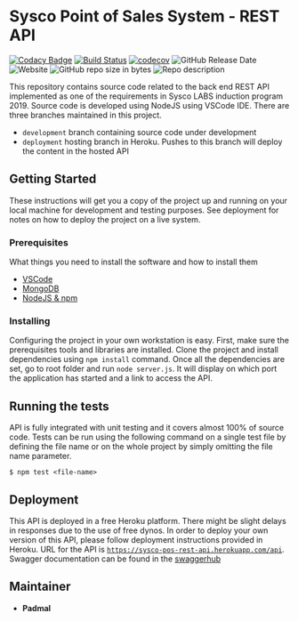 # Sysco Point of Sales System - REST API

[![Codacy Badge](https://api.codacy.com/project/badge/Grade/047d35f7d499401e89fa8d34c6b84dee)](https://www.codacy.com/app/blog.padmal/sysco-pos-nodejs-server?utm_source=github.com&amp;utm_medium=referral&amp;utm_content=CloudyPadmal/sysco-pos-nodejs-server&amp;utm_campaign=Badge_Grade)
[![Build Status](https://travis-ci.com/CloudyPadmal/sysco-pos-nodejs-server.svg?branch=master)](https://travis-ci.com/CloudyPadmal/sysco-pos-nodejs-server)
[![codecov](https://codecov.io/gh/CloudyPadmal/sysco-pos-nodejs-server/branch/development/graph/badge.svg)](https://codecov.io/gh/CloudyPadmal/sysco-pos-nodejs-server)
![GitHub Release Date](https://img.shields.io/github/release-date/CloudyPadmal/sysco-pos-nodejs-server.svg)
![Website](https://img.shields.io/website/https/sysco-pos-rest-api.herokuapp.com/api.svg?down_color=lightgrey&down_message=offline&up_color=green&up_message=online)
![GitHub repo size in bytes](https://img.shields.io/github/repo-size/CloudyPadmal/sysco-pos-nodejs-server.svg)
![Repo description](https://img.shields.io/badge/endpoint-backend-blueviolet.svg)

This repository contains source code related to the back end REST API implemented as one of the requirements in Sysco LABS induction program 2019. Source code is developed using NodeJS using VSCode IDE. There are three branches maintained in this project.

- `development` branch containing source code under development
- `deployment` hosting branch in Heroku. Pushes to this branch will deploy the content in the hosted API

## Getting Started

These instructions will get you a copy of the project up and running on your local machine for development and testing purposes. See deployment for notes on how to deploy the project on a live system.

### Prerequisites

What things you need to install the software and how to install them

- [VSCode](https://code.visualstudio.com/download)
- [MongoDB](https://docs.mongodb.com/manual/installation/)
- [NodeJS & npm](https://www.digitalocean.com/community/tutorials/how-to-install-node-js-on-ubuntu-18-04)

### Installing

Configuring the project in your own workstation is easy. First, make sure the prerequisites tools and libraries are installed. Clone the project and install dependencies using `npm install` command. Once all the dependencies are set, go to root folder and run `node server.js`. It will display on which port the application has started and a link to access the API.

## Running the tests

API is fully integrated with unit testing and it covers almost 100% of source code. Tests can be run using the following command on a single test file by defining the file name or on the whole project by simply omitting the file name parameter.

```
$ npm test <file-name>
```

## Deployment

This API is deployed in a free Heroku platform. There might be slight delays in responses due to the use of free dynos. In order to deploy your own version of this API, please follow deployment instructions provided in Heroku. URL for the API is [`https://sysco-pos-rest-api.herokuapp.com/api`](https://sysco-pos-rest-api.herokuapp.com/api). Swagger documentation can be found in the [swaggerhub](https://app.swaggerhub.com/apis-docs/CloudyPadmal/Sysco-POS/1.0.3)

## Maintainer

* **Padmal**